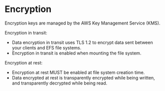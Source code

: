 # Encryption

Encryption keys are managed by the AWS Key Management Service (KMS).

Encryption in transit:

- Data encryption in transit uses TLS 1.2 to encrypt data sent between your clients and EFS file systems.
- Encryption in transit is enabled when mounting the file system.

Encryption at rest:

- Encryption at rest MUST be enabled at file system creation time.
- Data encrypted at rest is transparently encrypted while being written, and transparently decrypted while being read.
